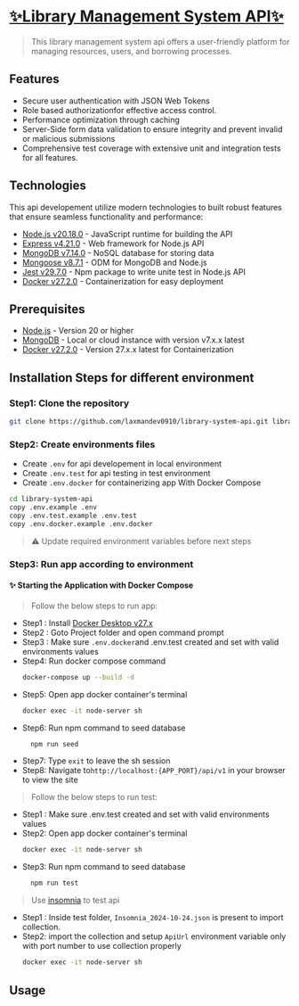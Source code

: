 # [✨Library Management System API✨](https://github.com/laxmandev0910/library-system-api.git)

> This library management system api offers a user-friendly platform for managing resources, users, and borrowing processes.

## Features

- Secure user authentication with JSON Web Tokens
- Role based authorizationfor effective access control.
- Performance optimization through caching
- Server-Side form data validation to ensure integrity and prevent invalid or malicious submissions
- Comprehensive test coverage with extensive unit and integration tests for all features.

## Technologies

This api developement utilize modern technologies to built robust features that ensure seamless functionality and performance:

- [Node.js v20.18.0](https://nodejs.org/) - JavaScript runtime for building the API
- [Express v4.21.0](https://expressjs.com/en/4x/api.html) - Web framework for Node.js API
- [MongoDB v7.14.0](https://www.mongodb.com) - NoSQL database for storing data
- [Mongoose v8.7.1](https://mongoosejs.com/docs/index.html) - ODM for MongoDB and Node.js
- [Jest v29.7.0](https://jestjs.io/) - Npm package to write unite test in Node.js API
- [Docker v27.2.0](https://www.docker.com/) - Containerization for easy deployment

## Prerequisites

- [Node.js](https://nodejs.org/) - Version 20 or higher
- [MongoDB](https://www.mongodb.com) - Local or cloud instance with version v7.x.x latest
- [Docker v27.2.0](https://www.docker.com/) - Version 27.x.x latest for Containerization

## Installation Steps for different environment

### Step1: Clone the repository

```sh
git clone https://github.com/laxmandev0910/library-system-api.git library-system-api
```

### Step2: Create environments files

- Create `.env` for api developement in local environment
- Create `.env.test` for api testing in test environment
- Create `.env.docker` for containerizing app With Docker Compose

```sh
cd library-system-api
copy .env.example .env
copy .env.test.example .env.test
copy .env.docker.example .env.docker
```

> ⚠️ Update required environment variables before next steps

### Step3: Run app according to environment

#### ✨ Starting the Application with Docker Compose

> Follow the below steps to run app:

- Step1 : Install [Docker Desktop v27.x](https://www.docker.com/get-started/)
- Step2 : Goto Project folder and open command prompt
- Step3 : Make sure `.env.docker`and .env.test created and set with valid environments values
- Step4: Run docker compose command
  ```sh
  docker-compose up --build -d
  ```
- Step5: Open app docker container's terminal
  ```sh
  docker exec -it node-server sh
  ```
- Step6: Run npm command to seed database
  ```sh
    npm run seed
  ```
- Step7: Type `exit` to leave the sh session
- Step8: Navigate to`http://localhost:{APP_PORT}/api/v1` in your browser to view the site

> Follow the below steps to run test:

- Step1 : Make sure .env.test created and set with valid environments values
- Step2: Open app docker container's terminal
  ```sh
  docker exec -it node-server sh
  ```
- Step3: Run npm command to seed database
  ```sh
    npm run test
  ```

> Use [insomnia](https://insomnia.rest/) to test api

- Step1 : Inside test folder, `Insomnia_2024-10-24.json` is present to import collection.
- Step2: import the collection and setup `ApiUrl` environment variable only with port number to use collection properly
  ```sh
  docker exec -it node-server sh
  ```

## Usage
